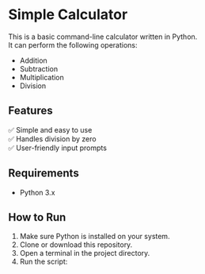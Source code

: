 # Simple Calculator

This is a basic command-line calculator written in Python.  
It can perform the following operations:
- Addition
- Subtraction
- Multiplication
- Division

## Features

✅ Simple and easy to use  
✅ Handles division by zero  
✅ User-friendly input prompts  

## Requirements

- Python 3.x

## How to Run

1. Make sure Python is installed on your system.
2. Clone or download this repository.
3. Open a terminal in the project directory.
4. Run the script:
